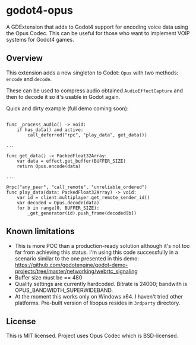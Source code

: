 # godot4-opus

A GDExtension that adds to Godot4 support for encoding voice data using the Opus Codec. This can be useful for those who want to implement VOIP systems for Godot4 games.

## Overview

This extension adds a new singleton to Godot: `Opus` with two methods: `encode` and `decode`.

These can be used to compress audio obtained `AudioEffectCapture` and then to decode it so it's usable in Godot again.

Quick and dirty example (full demo coming soon):

```GDScript

func _process_audio() -> void:
    if has_data() and active:
        call_deferred("rpc", "play_data", get_data())

...

func get_data() -> PackedFloat32Array:
    var data = effect.get_buffer(BUFFER_SIZE)
    return Opus.encode(data)

...

@rpc("any_peer", "call_remote", "unreliable_ordered")
func play_data(data: PackedFloat32Array) -> void:
    var id = client.multiplayer.get_remote_sender_id()
    var decoded = Opus.decode(data)
    for b in range(0, BUFFER_SIZE):
        _get_generator(id).push_frame(decoded[b])

```

## Known limitations

- This is more POC than a production-ready solution although it's not too far from achieving this status. I'm using this code successfully in a scenario similar to the one presented in this demo:
https://github.com/godotengine/godot-demo-projects/tree/master/networking/webrtc_signaling
- Buffer size must be == 480
- Quality settings are currently hardcoded. Bitrate is 24000; bandwith is OPUS_BANDWIDTH_SUPERWIDEBAND.
- At the moment this works only on Windows x64. I haven't tried other platforms. Pre-built version of libopus resides in `3rdparty` directory.

## License

This is MIT licensed. Project uses Opus Codec which is BSD-licensed.
